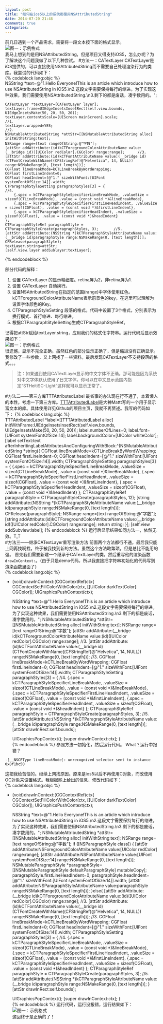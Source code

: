 ```yaml
---
layout: post
title: "如何在ios5以上的系统都使用NSAttributedString"
date: 2014-07-20 21:48
comments: true
categories: 
---
```


前几日遇到一个产品需求，需要将一段文本按下面的格式显示。    
![图一：示例格式](http://www.starfelix.com/images/attributedString_right.png)     
我马上想到的是用NSAttributedString，但是项目又得支持iOS5，怎么办呢？为了解决这个问题我做了以下几种尝试。
#方法一：CATextLayer
CATextLayer是iOS提供的，可以直接使用NSAttributedString而不需要自己处理渲染行为的类库。我尝试的代码如下：    
{% codeblock lang:objc %}  
    NSString *text=@"1.Hello Everyone!This is an article which introduce how to use NSAttributedString in iOS5.\n2.这段文字需要保持每行的缩进。为了实现这种效果，我们需要使用NSAttributedString.\n3.剩下的都是废话，凑字数用的。";
 
    CATextLayer *textLayer=[CATextLayer layer];
    textLayer.frame=UIEdgeInsetsInsetRect(self.view.bounds, UIEdgeInsetsMake(50, 20, 50, 20));
    textLayer.contentsScale=[UIScreen mainScreen].scale;                                //1.
    textLayer.wrapped=YES;                                                              //2.
    NSMutableAttributedString *attStr=[[NSMutableAttributedString alloc] initWithString:text];
    NSRange range=[text rangeOfString:@"字数"];
    [attStr addAttribute:(id)kCTForegroundColorAttributeName value:(__bridge id)([UIColor redColor].CGColor) range:range];      //3.
    [attStr addAttribute:(id)kCTFontAttributeName value:(__bridge id)(CTFontCreateWithName((CFStringRef)@"Helvetica", 14, NULL)) range:NSMakeRange(0, [text length])]; 
    CGFloat lineBreakMode=kCTLineBreakByWordWrapping;
    CGFloat firstLineIndent=0;
    CGFloat headIndent=[@"1." sizeWithFont:[UIFont systemFontOfSize:14]].width;
    CTParagraphStyleSetting paragraphStyles[3] = {                                          //4.
        {.spec = kCTParagraphStyleSpecifierLineBreakMode, .valueSize = sizeof(CTLineBreakMode), .value = (const void *)&lineBreakMode},
        {.spec = kCTParagraphStyleSpecifierFirstLineHeadIndent, .valueSize = sizeof(CGFloat), .value = (const void *)&firstLineIndent},
        {.spec = kCTParagraphStyleSpecifierHeadIndent, .valueSize = sizeof(CGFloat), .value = (const void *)&headIndent}
    };
    CTParagraphStyleRef paragraphStyle = CTParagraphStyleCreate(paragraphStyles, 3);       //5.
    [attStr addAttribute:(NSString *)kCTParagraphStyleAttributeName value:(__bridge id)paragraphStyle range:NSMakeRange(0, [text length])];
    CFRelease(paragraphStyle);
    textLayer.string=attStr;
    [self.view.layer addSublayer:textLayer];
{% endcodeblock %}

部分代码的解释：   
1. 设置 CATextLayer 的显示精细度。retina屏为2，非retina屏为1.    
2. 设置 CATextLayer 自动换行。    
3. 设置NSAttributedString在指定的范围(range)中字体使用红色。kCTForegroundColorAttributeName表示前景色的key，在这里可以理解为设置字体颜色的Key。    
4. CTParagraphStyleSetting 段落的格式。代码中设置了3个格式，分别表示为换行模式、首行缩进、每行缩进。    
5. 根据CTParagraphStyleSetting生成CTParagraphStyleRef。    

记得把attStr赋给textLayer.string，应用我们的格式化字符串。运行代码后显示效果如下：    
![图一：示例格式](http://www.starfelix.com/images/attributedString_wrong.png)     
很遗憾，显示不完全正确。虽然红色的部分显示正确了，但是缩进没有正确显示。我修改了一些参数，又上网找了一些资料。最后发现CATextLayer不支持段落的格式。。。

>注：如果遇到使用CATextLayer显示的中文字体不正确，那可能是因为系统对中文字体默认使用了日文字体。你可以在中文显示范围内指定“STHeitiSC-Light”这样就可以显示正常了。

#方法二——第三方库TTTAttributedLabel
最省事的办法现在行不通了，本着懒人的本性，考虑一下第三方库。[TTTAttributedLabel](https://github.com/mattt/TTTAttributedLabel)是大神Mattt写的一个用于显示富文本的库。具体使用详见Github的项目主页，我就不再赘述。我写的代码如下：
{% codeblock lang:objc %}  
    TTTAttributedLabel *label=[[TTTAttributedLabel alloc] initWithFrame:UIEdgeInsetsInsetRect(self.view.bounds, UIEdgeInsetsMake(50, 20, 50, 20))];
    label.numberOfLines=0;
    label.font=[UIFont systemFontOfSize:14];
    label.backgroundColor=[UIColor whiteColor];
    [label setText:text afterInheritingLabelAttributesAndConfiguringWithBlock:^(NSMutableAttributedString *string){
        CGFloat lineBreakMode=kCTLineBreakByWordWrapping;
        CGFloat firstLineIndent=0;
        CGFloat headIndent=[@"1." sizeWithFont:[UIFont systemFontOfSize:14]].width;
        CTParagraphStyleSetting paragraphStyles[3] = {
            {.spec = kCTParagraphStyleSpecifierLineBreakMode, .valueSize = sizeof(CTLineBreakMode), .value = (const void *)&lineBreakMode},
            {.spec = kCTParagraphStyleSpecifierFirstLineHeadIndent, .valueSize = sizeof(CGFloat), .value = (const void *)&firstLineIndent},
            {.spec = kCTParagraphStyleSpecifierHeadIndent, .valueSize = sizeof(CGFloat), .value = (const void *)&headIndent}
        };
        CTParagraphStyleRef paragraphStyle = CTParagraphStyleCreate(paragraphStyles, 12);
        [string addAttribute:(NSString *)kCTParagraphStyleAttributeName value:(__bridge id)paragraphStyle range:NSMakeRange(0, [text length])];
        CFRelease(paragraphStyle);
        NSRange range=[text rangeOfString:@"字数"];
        [string addAttribute:(id)kCTForegroundColorAttributeName value:(__bridge id)([UIColor redColor].CGColor) range:range];
        return string;
    }];
    [self.view addSubview:label];
{% endcodeblock %}
运行后显示结果如同方法一，依然无效。T_T   
#方法三——继承CATextLayer重写渲染方法
前面两个方法都行不通，最后我只能上网再找啊找，终于被我找到新的方法。虽然这个方法略繁琐，但是总比不能用的强。
首先我们需要新建一个继承于CATextLayer的类，然后重写他的渲染函数`drawInContext:`。（由于只是demo代码，所以我直接把字符串初始化的代码写到渲染函数里面了）    
{% codeblock lang:objc %}
- (void)drawInContext:(CGContextRef)ctx{
    CGContextSetFillColorWithColor(ctx, [[UIColor darkTextColor] CGColor]);
    UIGraphicsPushContext(ctx);
    
    NSString *text=@"1.Hello Everyone!This is an article which introduce how to use NSAttributedString in iOS5.\n2.这段文字需要保持每行的缩进。为了实现这种效果，我们需要使用NSAttributedString.\n3.剩下的都是废话，凑字数用的。";
    NSMutableAttributedString *attStr=[[NSMutableAttributedString alloc] initWithString:text];
    NSRange range=[text rangeOfString:@"字数"];
    [attStr addAttribute:(__bridge id)kCTForegroundColorAttributeName value:(id)([UIColor redColor].CGColor) range:range];      //3.
    [attStr addAttribute:(id)kCTFontAttributeName value:(__bridge id)(CTFontCreateWithName((CFStringRef)@"Helvetica", 14, NULL)) range:NSMakeRange(0, [text length])];      //3.
    CGFloat lineBreakMode=kCTLineBreakByWordWrapping;
    CGFloat firstLineIndent=0;
    CGFloat headIndent=[@"1." sizeWithFont:[UIFont systemFontOfSize:14]].width;
    CTParagraphStyleSetting paragraphStyles[3] = {                                          //4.
        {.spec = kCTParagraphStyleSpecifierLineBreakMode, .valueSize = sizeof(CTLineBreakMode), .value = (const void *)&lineBreakMode},
        {.spec = kCTParagraphStyleSpecifierFirstLineHeadIndent, .valueSize = sizeof(CGFloat), .value = (const void *)&firstLineIndent},
        {.spec = kCTParagraphStyleSpecifierHeadIndent, .valueSize = sizeof(CGFloat), .value = (const void *)&headIndent}
    };
    CTParagraphStyleRef paragraphStyle = CTParagraphStyleCreate(paragraphStyles, 3);       //5.
    [attStr addAttribute:(NSString *)kCTParagraphStyleAttributeName value:(__bridge id)paragraphStyle range:NSMakeRange(0, [text length])];
    [attStr drawInRect:self.bounds];
    
    UIGraphicsPopContext();
    [super drawInContext:ctx];
}  
{% endcodeblock %}
参照方法一初始化，然后运行代码。
What？运行中报错？
```
-[__NSCFType lineBreakMode]: unrecognized selector sent to instance 0x8f1bc50
```
这把我给苦恼的。继续上网找原因。原来是ios5以后不再使用C对象，而改使用OC对象来设置格式。我根据网上给出的信息，修改代码如下：    
{% codeblock lang:objc %}
- (void)drawInContext:(CGContextRef)ctx{
    CGContextSetFillColorWithColor(ctx, [[UIColor darkTextColor] CGColor]);
    UIGraphicsPushContext(ctx);
    
    NSString *text=@"1.Hello Everyone!This is an article which introduce how to use NSAttributedString in iOS5.\n2.这段文字需要保持每行的缩进。为了实现这种效果，我们需要使用NSAttributedString.\n3.剩下的都是废话，凑字数用的。";
    NSMutableAttributedString *attStr=[[NSMutableAttributedString alloc] initWithString:text];
    NSRange range=[text rangeOfString:@"字数"];
    if ([NSParagraphStyle class]) {
        [attStr addAttribute:NSForegroundColorAttributeName value:[UIColor redColor] range:range];
        [attStr addAttribute:NSFontAttributeName value:[UIFont systemFontOfSize:14] range:NSMakeRange(0, [text length])];
        NSMutableParagraphStyle *paragraphStyle=[[NSMutableParagraphStyle defaultParagraphStyle] mutableCopy];
        paragraphStyle.firstLineHeadIndent=0;
        paragraphStyle.headIndent=[@"1." sizeWithFont:[UIFont systemFontOfSize:14]].width;
        [attStr addAttribute:NSParagraphStyleAttributeName value:paragraphStyle range:NSMakeRange(0, [text length])];
    }else{
        [attStr addAttribute:(__bridge id)kCTForegroundColorAttributeName value:(id)([UIColor redColor].CGColor) range:range];      //3.
        [attStr addAttribute:(id)kCTFontAttributeName value:(__bridge id)(CTFontCreateWithName((CFStringRef)@"Helvetica", 14, NULL)) range:NSMakeRange(0, [text length])];      //3.
        CGFloat lineBreakMode=kCTLineBreakByWordWrapping;
        CGFloat firstLineIndent=0;
        CGFloat headIndent=[@"1." sizeWithFont:[UIFont systemFontOfSize:14]].width;
        CTParagraphStyleSetting paragraphStyles[3] = {                                          //4.
            {.spec = kCTParagraphStyleSpecifierLineBreakMode, .valueSize = sizeof(CTLineBreakMode), .value = (const void *)&lineBreakMode},
            {.spec = kCTParagraphStyleSpecifierFirstLineHeadIndent, .valueSize = sizeof(CGFloat), .value = (const void *)&firstLineIndent},
            {.spec = kCTParagraphStyleSpecifierHeadIndent, .valueSize = sizeof(CGFloat), .value = (const void *)&headIndent}
        };
        CTParagraphStyleRef paragraphStyle = CTParagraphStyleCreate(paragraphStyles, 3);       //5.
        [attStr addAttribute:(NSString *)kCTParagraphStyleAttributeName value:(__bridge id)paragraphStyle range:NSMakeRange(0, [text length])];
    }
    [attStr drawInRect:self.bounds];
    
    UIGraphicsPopContext();
    [super drawInContext:ctx];
}    
{% endcodeblock %}
运行代码，运行没报错，运行结果如下：    
![图一：示例格式](http://www.starfelix.com/images/attributedString_right.png)     
这回终于是正确的了！    